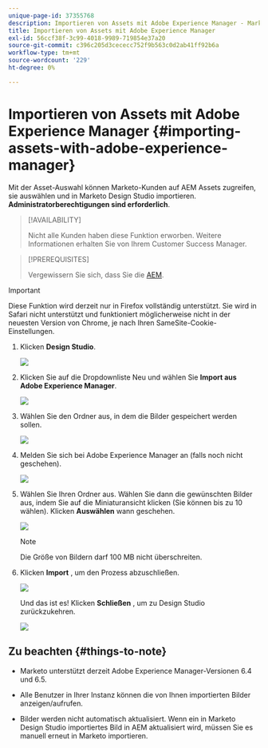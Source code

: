 ```yaml
---
unique-page-id: 37355768
description: Importieren von Assets mit Adobe Experience Manager - Marketo Docs - Produktdokumentation
title: Importieren von Assets mit Adobe Experience Manager
exl-id: 56ccf38f-3c99-4018-9989-719854e37a20
source-git-commit: c396c205d3cececc752f9b563c0d2ab41ff92b6a
workflow-type: tm+mt
source-wordcount: '229'
ht-degree: 0%

---
```


# Importieren von Assets mit Adobe Experience Manager {#importing-assets-with-adobe-experience-manager}

Mit der Asset-Auswahl können Marketo-Kunden auf AEM Assets zugreifen, sie auswählen und in Marketo Design Studio importieren. **Administratorberechtigungen sind erforderlich**.

>[!AVAILABILITY]
>
>Nicht alle Kunden haben diese Funktion erworben. Weitere Informationen erhalten Sie von Ihrem Customer Success Manager.

>[!PREREQUISITES]
>
>Vergewissern Sie sich, dass Sie die [AEM](/help/marketo/product-docs/core-marketo-concepts/miscellaneous/configuring-adobe-experience-manager-integration.md).

>[!IMPORTANT]
>
>Diese Funktion wird derzeit nur in Firefox vollständig unterstützt. Sie wird in Safari nicht unterstützt und funktioniert möglicherweise nicht in der neuesten Version von Chrome, je nach Ihren SameSite-Cookie-Einstellungen.

1. Klicken **Design Studio**.

   ![](assets/one-1.png)

1. Klicken Sie auf die Dropdownliste Neu und wählen Sie **Import aus Adobe Experience Manager**.

   ![](assets/two-1.png)

1. Wählen Sie den Ordner aus, in dem die Bilder gespeichert werden sollen.

   ![](assets/three-1.png)

1. Melden Sie sich bei Adobe Experience Manager an (falls noch nicht geschehen).

   ![](assets/four-1.png)

1. Wählen Sie Ihren Ordner aus. Wählen Sie dann die gewünschten Bilder aus, indem Sie auf die Miniaturansicht klicken (Sie können bis zu 10 wählen). Klicken **Auswählen** wann geschehen.

   ![](assets/five.png)

   >[!NOTE]
   >
   >Die Größe von Bildern darf 100 MB nicht überschreiten.

1. Klicken **Import** , um den Prozess abzuschließen.

   ![](assets/six-1.png)

   Und das ist es! Klicken **Schließen** , um zu Design Studio zurückzukehren.

   ![](assets/seven-1.png)

## Zu beachten {#things-to-note}

* Marketo unterstützt derzeit Adobe Experience Manager-Versionen 6.4 und 6.5.

* Alle Benutzer in Ihrer Instanz können die von Ihnen importierten Bilder anzeigen/aufrufen.

* Bilder werden nicht automatisch aktualisiert. Wenn ein in Marketo Design Studio importiertes Bild in AEM aktualisiert wird, müssen Sie es manuell erneut in Marketo importieren.
